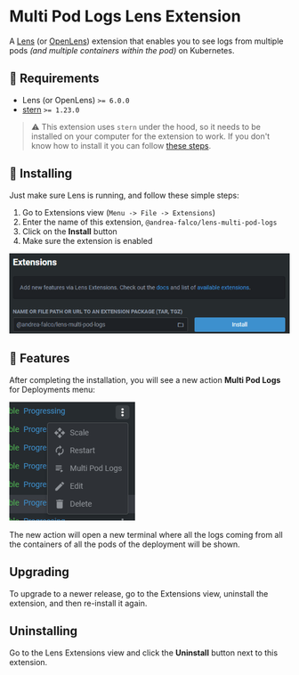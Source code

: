 # Multi Pod Logs Lens Extension

A [Lens](https://k8slens.dev) (or [OpenLens](https://github.com/lensapp/lens)) extension that enables you to see logs from multiple pods *(and multiple containers within the pod)* on Kubernetes.

## 🚧 Requirements
- Lens (or OpenLens) `>= 6.0.0`
- [stern](https://github.com/stern/stern/releases) `>= 1.23.0`
> ⚠️ This extension uses `stern` under the hood, so it needs to be installed on your computer for the extension to work.
> If you don't know how to install it you can follow [these steps](STERN.md).

## 🧰 Installing
Just make sure Lens is running, and follow these simple steps:

 1. Go to Extensions view (`Menu -> File -> Extensions`)
 2. Enter the name of this extension, `@andrea-falco/lens-multi-pod-logs`
 3. Click on the **Install** button
 4. Make sure the extension is enabled

![install-by-name](img/install.png)

## 🚀 Features
After completing the installation, you will see a new action **Multi Pod Logs** for Deployments menu:

![install-by-name](img/deployment-menu.png)

The new action will open a new terminal where all the logs coming from all the containers of all the pods of the deployment will be shown.

## Upgrading
To upgrade to a newer release, go to the Extensions view, uninstall the extension, and then re-install it again.

## Uninstalling
Go to the Lens Extensions view and click the **Uninstall** button next to this extension.
